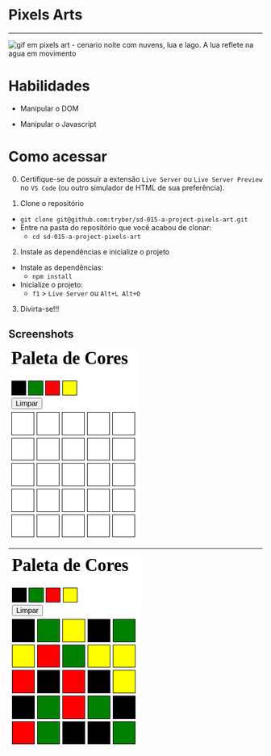 # Pixels Arts
<hr>
<img src="https://i.pinimg.com/originals/5d/1b/b3/5d1bb3546868cf3791880fa5720da7a2.gif" alt="gif em pixels art - cenario noite com nuvens, lua e lago. A lua reflete na agua em movimento"/>

# Habilidades

- Manipular o DOM

- Manipular o Javascript

# Como acessar

0. Certifique-se de possuir a extensão `Live Server` ou `Live Server Preview` no `VS Code` (ou outro simulador de HTML de sua preferência).

1. Clone o repositório
  * `git clone git@github.com:tryber/sd-015-a-project-pixels-art.git`
  * Entre na pasta do repositório que você acabou de clonar:
    * `cd sd-015-a-project-pixels-art`

2. Instale as dependências e inicialize o projeto
  * Instale as dependências:
    * `npm install`
  * Inicialize o projeto:
    * `f1` > `Live Server` ou `Alt+L Alt+O`

3. Divirta-se!!!

## Screenshots
<img src="./PixelsArt0.png" alt="paleta de cores com preto, vermelho, verde e branco e quadro branco com pixels a serem coloridos logo abaixo" /><hr><img src="./PixelsArt1.png" />
<br>
